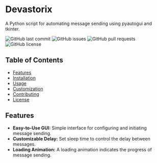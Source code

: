 # Devastorix

A Python script for automating message sending using pyautogui and tkinter.

![GitHub last commit](https://img.shields.io/github/last-commit/your-username/Devastorix?style=flat-square)
![GitHub issues](https://img.shields.io/github/issues/your-username/Devastorix?style=flat-square)
![GitHub pull requests](https://img.shields.io/github/issues-pr/your-username/Devastorix?style=flat-square)
![GitHub license](https://img.shields.io/github/license/your-username/Devastorix?style=flat-square)

## Table of Contents

- [Features](#features)
- [Installation](#installation)
- [Usage](#usage)
- [Customization](#customization)
- [Contributing](#contributing)
- [License](#license)

## Features

- **Easy-to-Use GUI:** Simple interface for configuring and initiating message sending.
- **Customizable Delay:** Set sleep time to control the delay between messages.
- **Loading Animation:** A loading animation indicates the progress of message sending.
